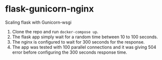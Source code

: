 # flask-gunicorn-nginx
Scaling flask with Gunicorn-wsgi

1. Clone the repo and run `docker-compose up`. 
2. The flask app simply wait for a random time between 10 to 100 seconds. 
3. The nginx is configured to wait for 300 seconds for the response. 
4. The app was tested with 100 parallel connections and it was giving 504 error before configuring the 300 seconds response time.
